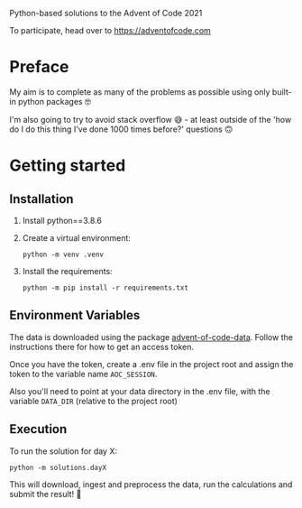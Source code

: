 Python-based solutions to the Advent of Code 2021

To participate, head over to https://adventofcode.com

# Preface

My aim is to complete as many of the problems as possible using only built-in python packages 🤓

I'm also going to try to avoid stack overflow 😅 - at least outside of the 'how do I do this thing I've done 1000 times before?' questions 🙃

# Getting started

## Installation

1. Install python==3.8.6
1. Create a virtual environment:

   ```
   python -m venv .venv
   ```

1. Install the requirements:
   ```
   python -m pip install -r requirements.txt
   ```

## Environment Variables

The data is downloaded using the package [advent-of-code-data](https://github.com/wimglenn/advent-of-code-data). Follow the instructions there for how to get an access token.

Once you have the token, create a .env file in the project root and assign the token to the variable name `AOC_SESSION`.

Also you'll need to point at your data directory in the .env file, with the variable `DATA_DIR` (relative to the project root)

## Execution

To run the solution for day X:

```
python -m solutions.dayX
```

This will download, ingest and preprocess the data, run the calculations and submit the result! 💪
